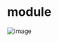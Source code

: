 # module
![image](https://user-images.githubusercontent.com/122611579/217044292-5e0746b1-75e2-437e-af3b-85864ed4ac5e.png)
